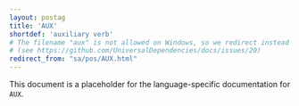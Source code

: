 ```yaml
---
layout: postag
title: 'AUX'
shortdef: 'auxiliary verb'
# The filename "aux" is not allowed on Windows, so we redirect instead
# (see https://github.com/UniversalDependencies/docs/issues/20)
redirect_from: "sa/pos/AUX.html"
---
```


This document is a placeholder for the language-specific documentation
for `AUX`.
